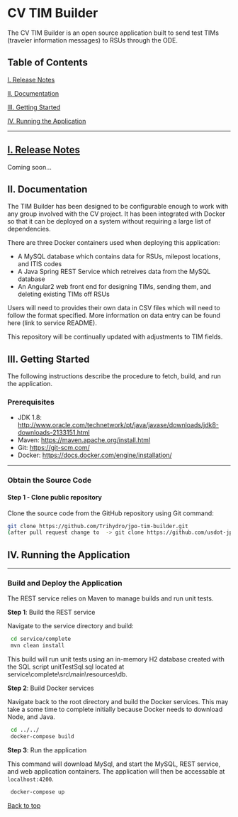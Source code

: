 # CV TIM Builder
The CV TIM Builder is an open source application built to send test TIMs (traveler information messages) to RSUs through the ODE. 

<a name="toc"/>

## Table of Contents 

[I. Release Notes](#release-notes) 

[II. Documentation](#documentation) 

[III. Getting Started](#getting-started) 

[IV. Running the Application](#running) 

--- 

<a name="release-notes"/>
 
## [I. Release Notes](ReleaseNotes.md)

Coming soon...

<a name="documentation"/>

## II. Documentation
The TIM Builder has been designed to be configurable enough to work with any group involved with the CV project. It has been integrated with Docker so that it can be deployed on a system without requiring a large list of dependencies. 

There are three Docker containers used when deploying this application:

* A MySQL database which contains data for RSUs, milepost locations, and ITIS codes 
* A Java Spring REST Service which retreives data from the MySQL database
* An Angular2 web front end for designing TIMs, sending them, and deleting existing TIMs off RSUs

Users will need to provides their own data in CSV files which will need to follow the format specified. More information on data entry can be found here (link to service README).  

This repository will be continually updated with adjustments to TIM fields.

## III. Getting Started

The following instructions describe the procedure to fetch, build, and run the application. 

### Prerequisites
* JDK 1.8: http://www.oracle.com/technetwork/pt/java/javase/downloads/jdk8-downloads-2133151.html
* Maven: https://maven.apache.org/install.html
* Git: https://git-scm.com/
* Docker: https://docs.docker.com/engine/installation/

---
### Obtain the Source Code

#### Step 1 - Clone public repository

Clone the source code from the GitHub repository using Git command:

```bash
git clone https://github.com/Trihydro/jpo-tim-builder.git
(after pull request change to  -> git clone https://github.com/usdot-jpo-ode/jpo-tim-builder.git)
```

## IV. Running the Application
---
### Build and Deploy the Application

The REST service relies on Maven to manage builds and run unit tests.

**Step 1**: Build the REST service

Navigate to the service directory and build:

```bash
 cd service/complete
 mvn clean install
```
This build will run unit tests using an in-memory H2 database created with the SQL script unitTestSql.sql located at service\complete\src\main\resources\db. 

**Step 2**: Build Docker services 

Navigate back to the root directory and build the Docker services. This may take a some time to complete initially because Docker needs to download Node, and Java. 

```bash
 cd ../../
 docker-compose build
```

**Step 3**: Run the application

This command will download MySql, and start the MySQL, REST service, and web application containers. The application will then be accessable at  `localhost:4200`. 

```bash
 docker-compose up
```

[Back to top](#toc)
